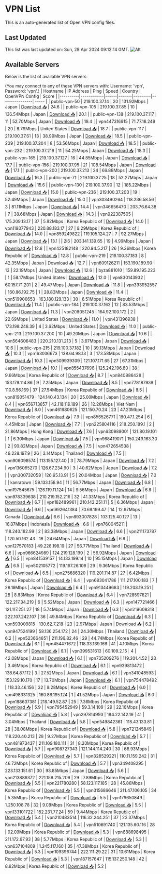 # VPN List

This is an auto-generated list of Open VPN config files.

## Last Updated

This list was last updated on: Sun, 28 Apr 2024 09:12:14 GMT.
![Alt](https://repobeats.axiom.co/api/embed/186b98318ef1479477931607c1ad7d823f12451f.svg "Repobeats analytics image")

## Available Servers

Below is the list of available VPN servers:

(You may connect to any of these VPN servers with: Username: 'vpn', Password: 'vpn'.)
| Hostname | IP Address | Ping | Speed | Country | OpenVPN Config | Score |
|----------|------------|------|-------|---------|----------------| ----- |
| public-vpn-50 | 219.100.37.14 | 20 | 131.92Mbps | Japan | [Download 📥](./configs/server_0_JP.ovpn) | 24.6 |
| public-vpn-105 | 219.100.37.85 | 10 | 136.54Mbps | Japan | [Download 📥](./configs/server_1_JP.ovpn) | 20.1 |
| public-vpn-138 | 219.100.37.117 | 11 | 52.70Mbps | Japan | [Download 📥](./configs/server_2_JP.ovpn) | 19.4 |
| vpn447316915 | 71.77.18.249 | 20 | 6.79Mbps | United States | [Download 📥](./configs/server_3_US.ovpn) | 18.7 |
| public-vpn-117 | 219.100.37.61 | 13 | 38.99Mbps | Japan | [Download 📥](./configs/server_4_JP.ovpn) | 18.5 |
| public-vpn-239 | 219.100.37.204 | 8 | 53.56Mbps | Japan | [Download 📥](./configs/server_5_JP.ovpn) | 18.5 |
| public-vpn-232 | 219.100.37.219 | 11 | 54.25Mbps | Japan | [Download 📥](./configs/server_6_JP.ovpn) | 18.3 |
| public-vpn-165 | 219.100.37.127 | 16 | 44.85Mbps | Japan | [Download 📥](./configs/server_7_JP.ovpn) | 17.7 |
| public-vpn-156 | 219.100.37.95 | 21 | 108.54Mbps | Japan | [Download 📥](./configs/server_8_JP.ovpn) | 17.1 |
| public-vpn-200 | 219.100.37.213 | 24 | 66.88Mbps | Japan | [Download 📥](./configs/server_9_JP.ovpn) | 16.3 |
| public-vpn-71 | 219.100.37.25 | 18 | 52.27Mbps | Japan | [Download 📥](./configs/server_10_JP.ovpn) | 15.6 |
| public-vpn-130 | 219.100.37.90 | 12 | 185.22Mbps | Japan | [Download 📥](./configs/server_11_JP.ovpn) | 15.0 |
| public-vpn-236 | 219.100.37.203 | 19 | 52.49Mbps | Japan | [Download 📥](./configs/server_12_JP.ovpn) | 15.0 |
| vpn303490264 | 118.236.58.56 | 3 | 81.11Mbps | Japan | [Download 📥](./configs/server_13_JP.ovpn) | 14.4 |
| vpn346656470 | 203.76.64.38 | 7 | 38.68Mbps | Japan | [Download 📥](./configs/server_14_JP.ovpn) | 14.3 |
| vpn922387505 | 175.209.13.17 | 37 | 5.82Mbps | Korea Republic of | [Download 📥](./configs/server_15_KR.ovpn) | 14.0 |
| vpn119377943 | 220.88.183.17 | 27 | 9.29Mbps | Korea Republic of | [Download 📥](./configs/server_16_KR.ovpn) | 14.0 |
| vpn859249822 | 119.105.124.27 | 7 | 92.27Mbps | Japan | [Download 📥](./configs/server_17_JP.ovpn) | 13.1 |
| 2i6 | 203.141.139.65 | 19 | 4.99Mbps | Japan | [Download 📥](./configs/server_18_JP.ovpn) | 12.8 |
| vpn425182148 | 220.94.5.217 | 26 | 9.36Mbps | Korea Republic of | [Download 📥](./configs/server_19_KR.ovpn) | 12.8 |
| public-vpn-219 | 219.100.37.183 | 8 | 42.35Mbps | Japan | [Download 📥](./configs/server_20_JP.ovpn) | 12.7 |
| vpn609126211 | 153.190.189.90 | 13 | 22.19Mbps | Japan | [Download 📥](./configs/server_21_JP.ovpn) | 12.6 |
| byza881010 | 159.89.195.223 | 1 | 58.17Mbps | United States | [Download 📥](./configs/server_22_US.ovpn) | 12.0 |
| vpn830143932 | 60.157.71.201 | 2 | 49.47Mbps | Japan | [Download 📥](./configs/server_23_JP.ovpn) | 11.8 |
| vpn393952557 | 160.86.192.75 | 1 | 28.83Mbps | Japan | [Download 📥](./configs/server_24_JP.ovpn) | 11.4 |
| vpn519900653 | 163.180.129.133 | 30 | 6.51Mbps | Korea Republic of | [Download 📥](./configs/server_25_KR.ovpn) | 11.4 |
| public-vpn-184 | 219.100.37.162 | 12 | 83.53Mbps | Japan | [Download 📥](./configs/server_26_JP.ovpn) | 11.3 |
| vpn208051245 | 164.92.100.172 | 2 | 22.69Mbps | United States | [Download 📥](./configs/server_27_US.ovpn) | 11.0 |
| vpn431396938 | 173.198.248.39 | 4 | 3.62Mbps | United States | [Download 📥](./configs/server_28_US.ovpn) | 11.0 |
| public-vpn-213 | 219.100.37.200 | 10 | 49.20Mbps | Japan | [Download 📥](./configs/server_29_JP.ovpn) | 10.6 |
| vpn564606483 | 220.210.131.213 | 5 | 3.97Mbps | Japan | [Download 📥](./configs/server_30_JP.ovpn) | 10.6 |
| public-vpn-215 | 219.100.37.182 | 10 | 39.13Mbps | Japan | [Download 📥](./configs/server_31_JP.ovpn) | 10.3 |
| vpn163006673 | 138.64.98.13 | 3 | 173.58Mbps | Japan | [Download 📥](./configs/server_32_JP.ovpn) | 10.3 |
| vpn509939309 | 121.107.171.65 | 27 | 67.31Mbps | Japan | [Download 📥](./configs/server_33_JP.ovpn) | 10.1 |
| vpn855437696 | 125.242.196.80 | 38 | 9.66Mbps | Korea Republic of | [Download 📥](./configs/server_34_KR.ovpn) | 8.7 |
| vpn840886428 | 153.178.114.86 | 9 | 7.25Mbps | Japan | [Download 📥](./configs/server_35_JP.ovpn) | 8.5 |
| vpn778187938 | 110.8.56.169 | 37 | 27.54Mbps | Korea Republic of | [Download 📥](./configs/server_36_KR.ovpn) | 8.5 |
| vpn819051479 | 124.140.43.134 | 20 | 25.00Mbps | Japan | [Download 📥](./configs/server_37_JP.ovpn) | 8.4 |
| vpn656713857 | 42.118.119.189 | 26 | 12.26Mbps | Viet Nam | [Download 📥](./configs/server_38_VN.ovpn) | 8.0 |
| vpn461680625 | 121.150.70.24 | 23 | 47.23Mbps | Korea Republic of | [Download 📥](./configs/server_39_KR.ovpn) | 7.9 |
| vpn856526771 | 180.47.1.254 | 6 | 4.45Mbps | Japan | [Download 📥](./configs/server_40_JP.ovpn) | 7.7 |
| vpn225804116 | 218.250.189.1 | 2 | 21.86Mbps | Hong Kong | [Download 📥](./configs/server_41_HK.ovpn) | 7.6 |
| vpn630989001 | 121.80.19.101 | 1 | 6.30Mbps | Japan | [Download 📥](./configs/server_42_JP.ovpn) | 7.5 |
| vpn968419071 | 150.249.163.30 | 2 | 90.82Mbps | Japan | [Download 📥](./configs/server_43_JP.ovpn) | 7.5 |
| vpn472654538 | 49.228.197.9 | 26 | 3.14Mbps | Thailand | [Download 📥](./configs/server_44_TH.ovpn) | 7.5 |
| vpn906098574 | 113.155.127.40 | 3 | 78.79Mbps | Japan | [Download 📥](./configs/server_45_JP.ovpn) | 7.2 |
| vpn136065270 | 126.67.234.90 | 3 | 40.62Mbps | Japan | [Download 📥](./configs/server_46_JP.ovpn) | 7.2 |
| vpn300732058 | 126.95.13.91 | 5 | 20.04Mbps | Japan | [Download 📥](./configs/server_47_JP.ovpn) | 7.0 |
| kanratown | 59.133.158.94 | 11 | 56.77Mbps | Japan | [Download 📥](./configs/server_48_JP.ovpn) | 6.8 |
| vpn197545675 | 126.119.11.124 | 14 | 9.56Mbps | Japan | [Download 📥](./configs/server_49_JP.ovpn) | 6.8 |
| vpn978339638 | 210.219.152.216 | 32 | 41.33Mbps | Korea Republic of | [Download 📥](./configs/server_50_KR.ovpn) | 6.7 |
| vpn182489961 | 210.142.251.11 | 5 | 6.36Mbps | Japan | [Download 📥](./configs/server_51_JP.ovpn) | 6.6 |
| vpn992641384 | 70.68.199.47 | 14 | 12.97Mbps | Canada | [Download 📥](./configs/server_52_CA.ovpn) | 6.6 |
| vpn893007828 | 103.125.40.127 | 13 | 16.87Mbps | Indonesia | [Download 📥](./configs/server_53_ID.ovpn) | 6.6 |
| vpn760045211 | 118.240.182.99 | 2 | 83.38Mbps | Japan | [Download 📥](./configs/server_54_JP.ovpn) | 6.6 |
| vpn211173787 | 120.50.162.43 | 18 | 24.64Mbps | Japan | [Download 📥](./configs/server_55_JP.ovpn) | 6.6 |
| vpn127570183 | 49.228.198.19 | 27 | 56.77Mbps | Thailand | [Download 📥](./configs/server_56_TH.ovpn) | 6.6 |
| vpn966624989 | 124.219.128.199 | 2 | 56.92Mbps | Japan | [Download 📥](./configs/server_57_JP.ovpn) | 6.5 |
| vpn841539157 | 14.133.199.14 | 10 | 95.15Mbps | Japan | [Download 📥](./configs/server_58_JP.ovpn) | 6.5 |
| vpn502105772 | 119.197.26.109 | 29 | 9.36Mbps | Korea Republic of | [Download 📥](./configs/server_59_KR.ovpn) | 6.5 |
| vpn275686320 | 119.201.114.87 | 27 | 6.42Mbps | Korea Republic of | [Download 📥](./configs/server_60_KR.ovpn) | 6.4 |
| vpn683041786 | 111.217.100.183 | 7 | 28.19Mbps | Japan | [Download 📥](./configs/server_61_JP.ovpn) | 6.4 |
| vpn913449683 | 119.203.19.251 | 28 | 8.83Mbps | Korea Republic of | [Download 📥](./configs/server_62_KR.ovpn) | 6.4 |
| vpn728597821 | 122.217.34.219 | 6 | 5.52Mbps | Japan | [Download 📥](./configs/server_63_JP.ovpn) | 6.3 |
| vpn147721466 | 121.117.251.27 | 18 | 5.74Mbps | Japan | [Download 📥](./configs/server_64_JP.ovpn) | 6.3 |
| vpn219608318 | 222.107.242.107 | 36 | 49.84Mbps | Korea Republic of | [Download 📥](./configs/server_65_KR.ovpn) | 6.3 |
| vpn593009815 | 130.62.7.218 | 23 | 2.97Mbps | Japan | [Download 📥](./configs/server_66_JP.ovpn) | 6.2 |
| vpn947524199 | 58.136.254.172 | 24 | 24.30Mbps | Thailand | [Download 📥](./configs/server_67_TH.ovpn) | 6.2 |
| vpn523664851 | 211.196.82.46 | 29 | 44.74Mbps | Korea Republic of | [Download 📥](./configs/server_68_KR.ovpn) | 6.1 |
| vpn454471672 | 118.33.139.166 | 41 | 4.10Mbps | Korea Republic of | [Download 📥](./configs/server_69_KR.ovpn) | 6.1 |
| vpn399531613 | 60.109.2.15 | 4 | 42.08Mbps | Japan | [Download 📥](./configs/server_70_JP.ovpn) | 6.1 |
| vpn735209276 | 119.201.4.52 | 23 | 3.46Mbps | Korea Republic of | [Download 📥](./configs/server_71_KR.ovpn) | 6.1 |
| vpn939813472 | 138.64.87.112 | 3 | 27.52Mbps | Japan | [Download 📥](./configs/server_72_JP.ovpn) | 6.1 |
| vpn341048593 | 153.129.10.170 | 17 | 13.70Mbps | Japan | [Download 📥](./configs/server_73_JP.ovpn) | 6.1 |
| vpn754478492 | 118.33.46.156 | 32 | 9.28Mbps | Korea Republic of | [Download 📥](./configs/server_74_KR.ovpn) | 6.0 |
| vpn498331325 | 160.86.195.124 | 1 | 41.52Mbps | Japan | [Download 📥](./configs/server_75_JP.ovpn) | 6.0 |
| vpn188637381 | 218.149.52.87 | 25 | 7.36Mbps | Korea Republic of | [Download 📥](./configs/server_76_KR.ovpn) | 5.9 |
| vpn795452949 | 59.3.14.109 | 29 | 22.16Mbps | Korea Republic of | [Download 📥](./configs/server_77_KR.ovpn) | 5.8 |
| vpn297814993 | 184.22.142.19 | 41 | 3.04Mbps | Thailand | [Download 📥](./configs/server_78_TH.ovpn) | 5.8 |
| vpn549842361 | 118.43.133.81 | 28 | 38.08Mbps | Korea Republic of | [Download 📥](./configs/server_79_KR.ovpn) | 5.8 |
| vpn721245849 | 118.220.40.213 | 28 | 9.27Mbps | Korea Republic of | [Download 📥](./configs/server_80_KR.ovpn) | 5.7 |
| vpn481973437 | 211.109.180.111 | 31 | 8.30Mbps | Korea Republic of | [Download 📥](./configs/server_81_KR.ovpn) | 5.7 |
| vpn908727343 | 121.144.114.240 | 30 | 68.93Mbps | Korea Republic of | [Download 📥](./configs/server_82_KR.ovpn) | 5.7 |
| vpn328529221 | 110.11.159.242 | 31 | 46.72Mbps | Korea Republic of | [Download 📥](./configs/server_83_KR.ovpn) | 5.7 |
| vpn349408295 | 223.133.151.61 | 30 | 93.85Mbps | Japan | [Download 📥](./configs/server_84_JP.ovpn) | 5.6 |
| vpn213889372 | 221.159.215.209 | 29 | 7.89Mbps | Korea Republic of | [Download 📥](./configs/server_85_KR.ovpn) | 5.5 |
| vpn221780280 | 58.123.117.185 | 28 | 45.86Mbps | Korea Republic of | [Download 📥](./configs/server_86_KR.ovpn) | 5.5 |
| vpn315686646 | 211.47.106.105 | 34 | 5.35Mbps | Korea Republic of | [Download 📥](./configs/server_87_KR.ovpn) | 5.5 |
| vpn179650849 | 1.250.108.78 | 32 | 9.08Mbps | Korea Republic of | [Download 📥](./configs/server_88_KR.ovpn) | 5.5 |
| vpn133101722 | 182.231.77.24 | 59 | 9.44Mbps | Korea Republic of | [Download 📥](./configs/server_89_KR.ovpn) | 5.4 |
| vpn210483514 | 116.32.244.251 | 37 | 23.37Mbps | Korea Republic of | [Download 📥](./configs/server_90_KR.ovpn) | 5.4 |
| vpn510691740 | 121.135.60.116 | 28 | 92.09Mbps | Korea Republic of | [Download 📥](./configs/server_91_KR.ovpn) | 5.3 |
| vpn688698495 | 211.172.67.93 | 38 | 5.77Mbps | Korea Republic of | [Download 📥](./configs/server_92_KR.ovpn) | 5.3 |
| vpn637104809 | 1.245.117.160 | 35 | 47.38Mbps | Korea Republic of | [Download 📥](./configs/server_93_KR.ovpn) | 5.3 |
| vpn109396744 | 222.111.29.22 | 31 | 10.61Mbps | Korea Republic of | [Download 📥](./configs/server_94_KR.ovpn) | 5.3 |
| vpn187157647 | 115.137.250.148 | 42 | 8.82Mbps | Korea Republic of | [Download 📥](./configs/server_95_KR.ovpn) | 5.2 |
